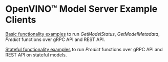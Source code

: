 # OpenVINO™ Model Server Example Clients 

[Basic functionality examples](basic) to run *GetModelStatus*, *GetModelMetadata*, *Predict* functions over gRPC API and REST API.

[Stateful functionality examples](stateful) to run *Predict* functions over gRPC API and REST API on stateful models.

